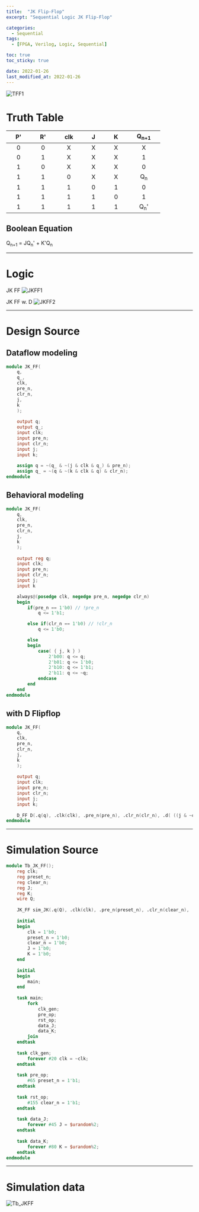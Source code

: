 ```yaml
---
title:  "JK Flip-Flop"
excerpt: "Sequential Logic JK Flip-Flop"

categories:
  - Sequential
tags:
  - [FPGA, Verilog, Logic, Sequential]

toc: true
toc_sticky: true

date: 2022-01-26
last_modified_at: 2022-01-26
---
```


![TFF1](/images/2022-01-26-JK_FLIPFLOP/logic4.png)

# Truth Table

| &nbsp; &nbsp; P' &nbsp; &nbsp; | &nbsp; &nbsp; R' &nbsp; &nbsp; | &nbsp; &nbsp; clk &nbsp; &nbsp; | &nbsp; &nbsp; J &nbsp; &nbsp; | &nbsp; &nbsp; K &nbsp; &nbsp; | &nbsp; &nbsp; Q<sub>n+1</sub> &nbsp; &nbsp; |
|:---:|:---:|:---:|:---:|:---:|:---:|
|  0  |  0  |  X  |  X  |  X  |  X  |
|  0  |  1  |  X  |  X  |  X  |  1  |
|  1  |  0  |  X  |  X  |  X  |  0  |
|  1  |  1  |  0  |  X  |  X  |  Q<sub>n</sub>  |
|  1  |  1  |  1  |  0  |  1  |  0  |
|  1  |  1  |  1  |  1  |  0  |  1  |
|  1  |  1  |  1  |  1  |  1  |  Q<sub>n</sub>'  |

## Boolean Equation

Q<sub>n+1</sub> = JQ<sub>n</sub>' + K'Q<sub>n</sub>

---

# Logic
JK FF
![JKFF1](/images/2022-01-26-JK_FLIPFLOP/logic.png)

JK FF w. D
![JKFF2](/images/2022-01-26-JK_FLIPFLOP/logic2.png)

---

# Design Source

## Dataflow modeling

```verilog
module JK_FF(
    q,
    q_,
    clk,
    pre_n,
    clr_n,
    j,
    k
    );
    
    output q;
    output q_;
    input clk;
    input pre_n;
    input clr_n;
    input j;
    input k;
    
    assign q = ~(q_ & ~(j & clk & q_) & pre_n);
    assign q_ = ~(q & ~(k & clk & q) & clr_n);
endmodule
```

## Behavioral modeling

```verilog
module JK_FF(
	q,
	clk,
	pre_n,
	clr_n,
	j,
	k
	);
	
	output reg q;
	input clk;
	input pre_n;
	input clr_n;
	input j;
	input k

	always@(posedge clk, negedge pre_n, negedge clr_n)
	begin
		if(pre_n == 1'b0) // !pre_n
			q <= 1'b1;

		else if(clr_n == 1'b0) // !clr_n
			q <= 1'b0;

		else
		begin
			case( { j, k } )
				2'b00: q <= q; 
				2'b01: q <= 1'b0;
				2'b10: q <= 1'b1;
				2'b11: q <= ~q;
			endcase
		end
	end
endmodule
```


## with D Flipflop

```verilog
module JK_FF(
	q,
	clk,
	pre_n,
	clr_n,
	j,
	k
	);
	
	output q;
	input clk;
	input pre_n;
	input clr_n;
	input j;
	input k;
	
	D_FF D(.q(q), .clk(clk), .pre_n(pre_n), .clr_n(clr_n), .d( ((j & ~q) | (~k & q)) ));
endmodule
```

---

# Simulation Source

```verilog
module Tb_JK_FF();
    reg clk;
    reg preset_n;
    reg clear_n;
    reg J;
    reg K;
    wire Q;
    
    JK_FF sim_JK(.q(Q), .clk(clk), .pre_n(preset_n), .clr_n(clear_n), .j(J), .k(K));
    
    initial
    begin
        clk = 1'b0;
        preset_n = 1'b0;
        clear_n = 1'b0;
        J = 1'b0;
        K = 1'b0;
    end
    
    initial
    begin
        main;
    end
    
    task main;
        fork
            clk_gen;
            pre_op;
            rst_op;
            data_J;
            data_K;
        join
    endtask
    
    task clk_gen;
        forever #20 clk = ~clk;
    endtask
    
    task pre_op;
        #65 preset_n = 1'b1;
    endtask
    
    task rst_op;
        #155 clear_n = 1'b1;
    endtask
    
    task data_J;
        forever #45 J = $urandom%2;
    endtask
       
    task data_K;
        forever #80 K = $urandom%2;
    endtask
endmodule
```
---

# Simulation data

![Tb_JKFF](/images/2022-01-26-JK_FLIPFLOP/tb.png)
